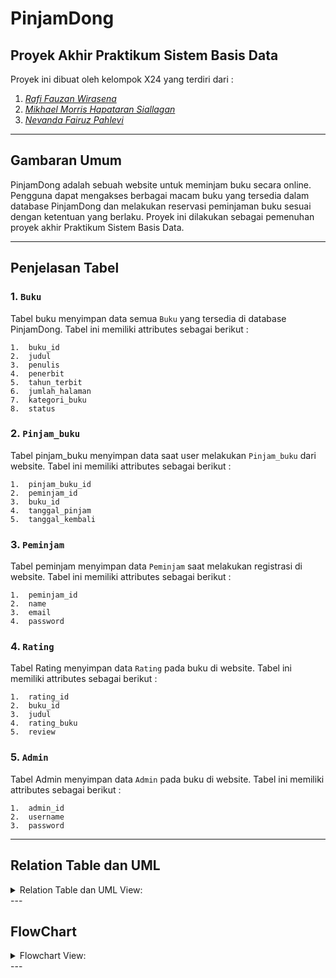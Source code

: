 # PinjamDong

## Proyek Akhir Praktikum Sistem Basis Data
Proyek ini dibuat oleh kelompok X24 yang terdiri dari :

1. [*Rafi Fauzan Wirasena*](https://github.com/Rafi2603)
2. [*Mikhael Morris Hapataran Siallagan*](https://github.com/mikhaelsiallagan)
3. [*Nevanda Fairuz Pahlevi*](https://github.com/nevandaa)

---
## Gambaran Umum
PinjamDong adalah sebuah website untuk meminjam buku secara online. Pengguna dapat mengakses berbagai macam buku yang tersedia dalam database PinjamDong dan melakukan reservasi peminjaman buku sesuai dengan ketentuan yang berlaku. Proyek ini dilakukan sebagai pemenuhan proyek akhir Praktikum Sistem Basis Data.

---
## Penjelasan Tabel 
### 1. ```Buku``` 

Tabel buku menyimpan data semua ```Buku``` yang tersedia di database PinjamDong. Tabel ini memiliki attributes sebagai berikut :  
```
1.  buku_id
2.  judul
3.  penulis
4.  penerbit
5.  tahun_terbit
6.  jumlah_halaman
7.  kategori_buku
8.  status
```

### 2. ```Pinjam_buku``` 

Tabel pinjam_buku menyimpan data saat user melakukan ```Pinjam_buku``` dari website. Tabel ini memiliki attributes sebagai berikut :          
```
1.  pinjam_buku_id
2.  peminjam_id
3.  buku_id
4.  tanggal_pinjam
5.  tanggal_kembali
```

### 3. ```Peminjam```

Tabel peminjam menyimpan data ```Peminjam``` saat melakukan registrasi di website. Tabel ini memiliki attributes sebagai berikut :       
```
1.  peminjam_id
2.  name
3.  email
4.  password
```

### 4. ```Rating```

Tabel Rating menyimpan data ```Rating``` pada buku di website. Tabel ini memiliki attributes sebagai berikut :  
```
1.  rating_id
2.  buku_id
3.  judul
4.  rating_buku
5.  review
```
### 5. ```Admin```

Tabel Admin menyimpan data ```Admin``` pada buku di website. Tabel ini memiliki attributes sebagai berikut :  
```
1.  admin_id
2.  username
3.  password
```
---
## Relation Table dan UML
<details>
    <summary> Relation Table dan UML
    View:</summary>

```Relational Table or ERD:```

![alt text](https://github.com/SistemBasisData2023/PinjamDong/blob/main/Information/ERD_PinjamDong.png)

```UML:```
![alt text](https://github.com/SistemBasisData2023/PinjamDong/blob/main/Information/UML_PinjamDong.png)

</details>
---

## FlowChart
<details>
    <summary> Flowchart
    View:</summary>

```Flowchart User:```

![alt text](https://github.com/SistemBasisData2023/PinjamDong/blob/main/Information/Flowchart_User_PinjamDong.png)

```Flowchart Admin:```

![alt text](https://github.com/SistemBasisData2023/PinjamDong/blob/main/Information/Flowchart_Admin_PinjamDong.png)


</details>
---



